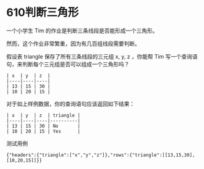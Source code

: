 # 610判断三角形

一个小学生 Tim 的作业是判断三条线段是否能形成一个三角形。

 

然而，这个作业非常繁重，因为有几百组线段需要判断。

 

假设表 triangle 保存了所有三条线段的三元组 x, y, z ，你能帮 Tim 写一个查询语句，来判断每个三元组是否可以组成一个三角形吗？

```
| x  | y  | z  |
|----|----|----|
| 13 | 15 | 30 |
| 10 | 20 | 15 |
```

对于如上样例数据，你的查询语句应该返回如下结果：

```
| x  | y  | z  | triangle |
|----|----|----|----------|
| 13 | 15 | 30 | No       |
| 10 | 20 | 15 | Yes      |
```

测试用例

```
{"headers":{"triangle":["x","y","z"]},"rows":{"triangle":[[13,15,30],[10,20,15]]}}
```

